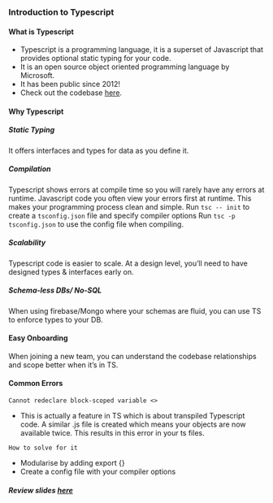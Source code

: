 ### Introduction to Typescript

#### What is Typescript
- Typescript is a programming language, it is a superset of Javascript that provides optional static typing for your code.
- It is an open source object oriented programming language by Microsoft.
- It has been public since 2012!
- Check out the codebase [here](https://github.com/microsoft/TypeScript).

#### Why Typescript

##### Static Typing
  It offers interfaces and types for data as you define it.


##### Compilation
  Typescript shows errors at  compile time so you will rarely have any errors at runtime.
  Javascript code you often view your errors first at runtime.
  This makes your programming process clean and simple.
  Run `tsc -- init` to create a `tsconfig.json` file and specify compiler options
  Run `tsc -p tsconfig.json` to use the config file when compiling.

##### Scalability
  Typescript code is easier to scale.
  At a design level, you’ll need to have designed types & interfaces early on.

##### Schema-less DBs/ No-SQL
  When using firebase/Mongo where your schemas are fluid, you can use TS to enforce types to your DB.

#### Easy Onboarding
  When joining a new team, you can understand the codebase relationships and scope better when it’s in TS.

#### Common Errors

`Cannot redeclare block-scoped variable <>`
  - This is actually a feature in TS which is about transpiled Typescript code. A similar .js file is created which means your objects are now available twice. This results in this error in your ts files.

`How to solve for it`
- Modularise by adding export {}
- Create a config file with your compiler options

##### Review slides [here](https://docs.google.com/presentation/d/1Pej5dfqhYdrOwY8zK1ixqL3z0OXXACY3K1ZvZ-hZurA/edit?usp=sharing)


